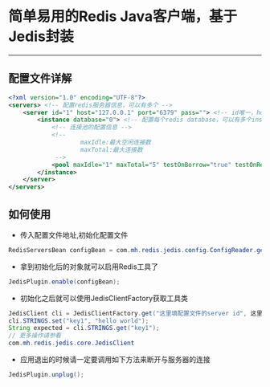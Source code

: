 # 简单易用的Redis Java客户端，基于Jedis封装
---
## 配置文件详解
```xml
<?xml version="1.0" encoding="UTF-8"?>
<servers> <!-- 配置redis服务器信息，可以有多个 -->
	<server id="1" host="127.0.0.1" port="6379" pass=""> <!-- id唯一，host是服务器地址，port是redis端口，pass是redis密码 -->
		<instance database="0"> <!-- 配置每个redis database，可以有多个instance -->
			<!-- 连接池的配置信息 -->
			<!-- 
					maxIdle:最大空闲连接数
					maxTotal:最大连接数
			 -->
			<pool maxIdle="1" maxTotal="5" testOnBorrow="true" testOnReturn="false" timeoutMillis="3000"></pool>
		</instance>
	</server>
</servers>
```

## 如何使用
- 传入配置文件地址,初始化配置文件

```java
RedisServersBean configBean = com.mh.redis.jedis.config.ConfigReader.getRedisConfig(String configPath);

```
- 拿到初始化后的对象就可以启用Redis工具了

```java
JedisPlugin.enable(configBean);

```
- 初始化之后就可以使用JedisClientFactory获取工具类

```java
JedisClient cli = JedisClientFactory.get("这里填配置文件的server id", 这里填配置文件的database值);
cli.STRINGS.set("key1", "hello world");
String expected = cli.STRINGS.get("key1");
// 更多操作请参看
com.mh.redis.jedis.core.JedisClient
```

- 应用退出的时候请一定要调用如下方法来断开与服务器的连接

```java
JedisPlugin.unplug();

```
